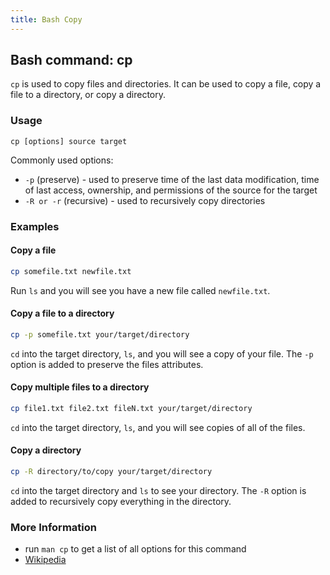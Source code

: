 ```yaml
---
title: Bash Copy
---
```

 ## Bash command: cp
 `cp` is used to copy files and directories.
 It can be used to copy a file, copy a file to a directory, or copy a directory.
 ### Usage
 ```
cp [options] source target
```
 Commonly used options:
 * `-p` (preserve) - used to preserve time of the last data modification, time of last access, ownership, and permissions of the source for the target
* `-R or -r` (recursive) - used to recursively copy directories
 ### Examples
 #### Copy a file
 ```bash
cp somefile.txt newfile.txt
```
 Run `ls` and you will see you have a new file called `newfile.txt`.
 #### Copy a file to a directory
 ```bash
cp -p somefile.txt your/target/directory
```
 `cd` into the target directory, `ls`, and you will see a copy of your file. The `-p` option is added to preserve the files attributes.
 #### Copy multiple files to a directory
 ```bash
cp file1.txt file2.txt fileN.txt your/target/directory
```
 `cd` into the target directory, `ls`, and you will see copies of all of the files.
 #### Copy a directory
 ```bash
cp -R directory/to/copy your/target/directory
```
 `cd` into the target directory and `ls` to see your directory. The `-R` option is added to recursively copy everything in the directory.
 ### More Information
* run `man cp` to get a list of all options for this command
* [Wikipedia](https://en.wikipedia.org/wiki/Cp_(Unix))
